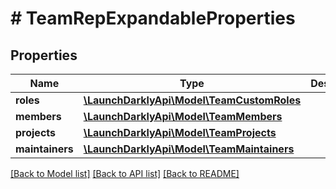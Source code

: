 # # TeamRepExpandableProperties

## Properties

Name | Type | Description | Notes
------------ | ------------- | ------------- | -------------
**roles** | [**\LaunchDarklyApi\Model\TeamCustomRoles**](TeamCustomRoles.md) |  | [optional]
**members** | [**\LaunchDarklyApi\Model\TeamMembers**](TeamMembers.md) |  | [optional]
**projects** | [**\LaunchDarklyApi\Model\TeamProjects**](TeamProjects.md) |  | [optional]
**maintainers** | [**\LaunchDarklyApi\Model\TeamMaintainers**](TeamMaintainers.md) |  | [optional]

[[Back to Model list]](../../README.md#models) [[Back to API list]](../../README.md#endpoints) [[Back to README]](../../README.md)

